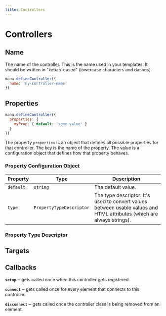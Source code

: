 ```yaml
---
title: Controllers
---
```


# Controllers

## Name

The name of the controller. This is the name used in your templates. It should be written in "kebab-cased" (lowercase characters and dashes).

~~~ js
mana.defineController({
  name: 'my-controller-name'
})
~~~

## Properties

~~~ js
mana.defineController({
  properties: {
    myProp: { default: 'some value' }
  }
})
~~~

The property `properties` is an object that defines all possible properties for that controller. The key is the name of the property. The value is a configuration object that defines how that property behaves.

### Property Configuration Object

| Property | Type | Description |
| -------- | ---- | ----------- |
| `default` | `string` | The default value. |
| `type` | `PropertyTypeDescriptor` | The type descriptor. It's used to convert values between usable values and HTML attributes (which are always strings). |

### Property Type Descriptor



## Targets

## Callbacks

**`setup`** ‒ gets called once when this controller gets registered.

**`connect`** ‒ gets called once for every element that connects to this controller.

**`disconnect`** ‒ gets called once the controller class is being removed from an element.
